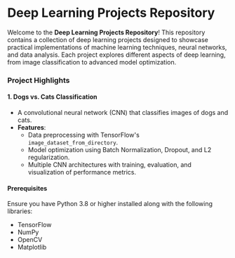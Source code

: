 # Deep Learning Projects Repository  

Welcome to the **Deep Learning Projects Repository**! This repository contains a collection of deep learning projects designed to showcase practical implementations of machine learning techniques, neural networks, and data analysis. Each project explores different aspects of deep learning, from image classification to advanced model optimization.

### **Project Highlights**

#### 1. **Dogs vs. Cats Classification**
- A convolutional neural network (CNN) that classifies images of dogs and cats.
- **Features**:
  - Data preprocessing with TensorFlow's `image_dataset_from_directory`.
  - Model optimization using Batch Normalization, Dropout, and L2 regularization.
  - Multiple CNN architectures with training, evaluation, and visualization of performance metrics.

#### Prerequisites
Ensure you have Python 3.8 or higher installed along with the following libraries:
- TensorFlow
- NumPy
- OpenCV
- Matplotlib
